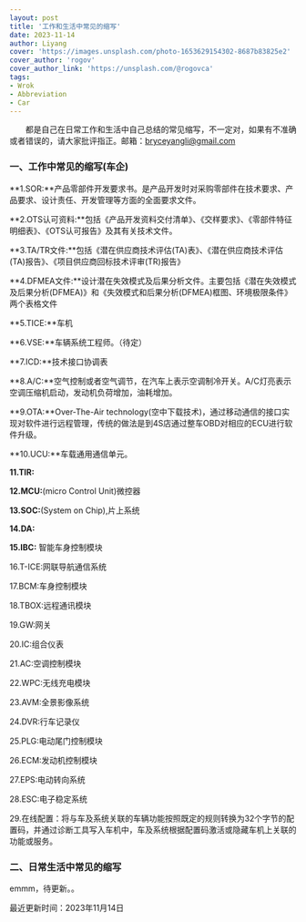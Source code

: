 ```yaml
---
layout: post
title: '工作和生活中常见的缩写'
date: 2023-11-14
author: Liyang
cover: 'https://images.unsplash.com/photo-1653629154302-8687b83825e2'
cover_author: 'rogov'
cover_author_link: 'https://unsplash.com/@rogovca'
tags: 
- Wrok 
- Abbreviation
- Car
---
```


&emsp;&emsp;都是自己在日常工作和生活中自己总结的常见缩写，不一定对，如果有不准确或者错误的，请大家批评指正。邮箱：bryceyangli@gmail.com

### 一、工作中常见的缩写(车企)

**1.SOR:**产品零部件开发要求书。是产品开发时对采购零部件在技术要求、产品要求、设计责任、开发管理等方面的全面要求文件。

**2.OTS认可资料:**包括《产品开发资料交付清单》、《交样要求》、《零部件特征明细表》、《OTS认可报告》及其有关技术文件。

**3.TA/TR文件:**包括《潜在供应商技术评估(TA)表》、《潜在供应商技术评估(TA)报告》、《项目供应商回标技术评审(TR)报告》

**4.DFMEA文件:**设计潜在失效模式及后果分析文件。主要包括《潜在失效模式及后果分析(DFMEA)》和《失效模式和后果分析(DFMEA)框图、环境极限条件》两个表格文件

**5.TICE:**车机

**6.VSE:**车辆系统工程师。（待定）

**7.ICD:**技术接口协调表

**8.A/C:**空气控制或者空气调节，在汽车上表示空调制冷开关。A/C灯亮表示空调压缩机启动，发动机负荷增加，油耗增加。

**9.OTA:**Over-The-Air technology(空中下载技术)，通过移动通信的接口实现对软件进行远程管理，传统的做法是到4S店通过整车OBD对相应的ECU进行软件升级。

**10.UCU:**车载通用通信单元。

**11.TIR:**

**12.MCU:**(micro Control Unit)微控器

**13.SOC:**(System on Chip),片上系统

**14.DA:**

**15.IBC:** 智能车身控制模块

16.T-ICE:网联导航通信系统

17.BCM:车身控制模块

18.TBOX:远程通讯模块

19.GW:网关

20.IC:组合仪表

21.AC:空调控制模块

22.WPC:无线充电模块

23.AVM:全景影像系统

24.DVR:行车记录仪

25.PLG:电动尾门控制模块

26.ECM:发动机控制模块

27.EPS:电动转向系统

28.ESC:电子稳定系统

29.在线配置：将与车及系统关联的车辆功能按照既定的规则转换为32个字节的配置码，并通过诊断工具写入车机中，车及系统根据配置码激活或隐藏车机上关联的功能或服务。

### 二、日常生活中常见的缩写

emmm，待更新。。

最近更新时间：2023年11月14日
